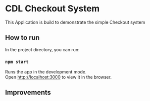# CDL Checkout System

This Application is build to demonstrate the simple Checkout system

## How to run 

In the project directory, you can run:

### `npm start`

Runs the app in the development mode.\
Open [http://localhost:3000](http://localhost:3000) to view it in the browser.


## Improvements

